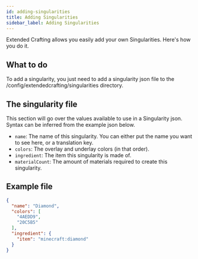 ```yaml
---
id: adding-singularities
title: Adding Singularities
sidebar_label: Adding Singularities
---
```


Extended Crafting allows you easily add your own Singularities. Here's how you do it.

## What to do
To add a singularity, you just need to add a singularity json file to the /config/extendedcrafting/singularities directory.

## The singularity file
This section will go over the values available to use in a Singularity json. Syntax can be inferred from the example json below.
- `name`: The name of this singularity. You can either put the name you want to see here, or a translation key.
- `colors`: The overlay and underlay colors (in that order).
- `ingredient`: The item this singularity is made of.
- `materialCount`: The amount of materials required to create this singularity.

## Example file
```json
{
  "name": "Diamond",
  "colors": [
    "4AEDD9",
    "20C5B5"
  ],
  "ingredient": {
    "item": "minecraft:diamond"
  }
}
```